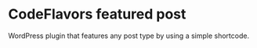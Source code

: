 # CodeFlavors featured post
WordPress plugin that features any post type by using a simple shortcode. 
